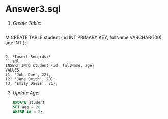 # Answer3.sql
1. *Create Table:*
   ```sql
M   CREATE TABLE student ( id INT PRIMARY KEY,
       fullName VARCHAR(100),
       age INT
   );
   ```

2. *Insert Records:*
   ```sql
   INSERT INTO student (id, fullName, age)
   VALUES
   (1, 'John Doe', 22),
   (2, 'Jane Smith', 20),
   (3, 'Emily Davis', 21);
   ```

3. *Update Age:*
   ```sql
   UPDATE student
   SET age = 20
   WHERE id = 2;
   ```